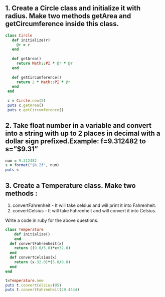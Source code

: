 ## 1. Create a Circle class and initialize it with radius. Make two methods getArea and getCircumference inside this class.
```ruby
class Circle
   def initialize(r)
     @r = r
   end
 
   def getArea()
     return Math::PI * @r * @r
   end
 
   def getCircumference()
     return 2 * Math::PI * @r
   end
 end
 
 c = Circle.new(5)
 puts c.getArea()
 puts c.getCircumference()
 ```

## 2. Take float number in a variable and convert into a string with up to 2 places in decimal with a dollar sign prefixed.Example: f=9.312482 to s=”$9.31”
```ruby
num = 9.312482
s = format("$%.2f", num)
puts s
```
## 3. Create a Temperature class. Make two methods : 
1. convertFahrenheit - It will take celsius and will print it into Fahrenheit. 
2. convertCelsius - It will take Fahrenheit and will convert it into Celsius. 

Write a code in ruby for the above questions.
```ruby
class Temperature
    def initialize()
    end
  def convertFahrenheit(x)
    return ((9.0/5.0)*x+32.0)
  end
  def convertCelsius(x)
    return (x-32.0)*(5.0/9.0)
  end
end

t=Temperature.new
puts t.convertCelsius(85)
puts t.convertFahrenheit(29.4444)
```